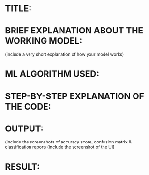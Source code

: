 # TITLE:

# BRIEF EXPLANATION ABOUT THE WORKING MODEL:
(include a very short explanation of how your model works)

# ML ALGORITHM USED:

# STEP-BY-STEP EXPLANATION OF THE CODE:

# OUTPUT:

(include the screenshots of accuracy score, confusion matrix & classification report)
(include the screenshot of the UI)

# RESULT:
